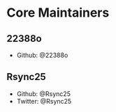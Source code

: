 # Core Maintainers

## 22388o

- Github: @22388o

## Rsync25

- Github: @Rsync25
- Twitter: @Rsync25
